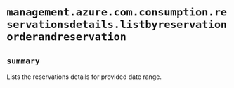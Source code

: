 # `management.azure.com.consumption.reservationsdetails.listbyreservationorderandreservation`

## `summary`
Lists the reservations details for provided date range.


